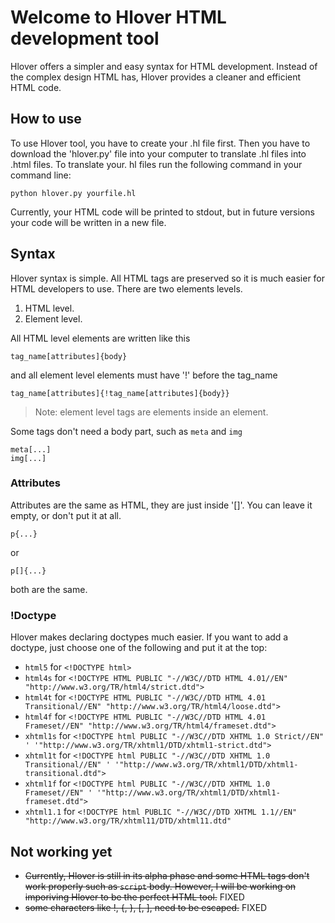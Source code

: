 # Welcome to Hlover HTML development tool
Hlover offers a simpler and easy syntax for HTML development. Instead of the complex design HTML has, Hlover provides a cleaner and efficient HTML code. 
## How to use
To use Hlover tool, you have to create your .hl file first. Then you have to download the 'hlover.py' file into your computer to translate .hl files into .html files. To translate your. hl files run the following command in your command line:

    python hlover.py yourfile.hl
Currently, your HTML code will be printed to stdout, but in future versions your code will be written in a new file.

## Syntax
Hlover syntax is simple. All HTML tags are preserved so it is much easier for HTML developers to use. There are two elements levels. 
1. HTML level.
2. Element level.

All HTML level elements are written like this

    tag_name[attributes]{body}

and all element level elements must have '!' before the tag_name

    tag_name[attributes]{!tag_name[attributes]{body}}
> Note: element level tags are elements inside an element.

Some tags don't need a body part, such as `meta` and `img`

    meta[...]
    img[...]
  ### Attributes
  Attributes are the same as HTML, they are just inside '[]'. You can leave it empty, or don't put it at all.
  

    p{...}
or
    
    p[]{...}
both are the same.
### !Doctype
Hlover makes declaring doctypes much easier. If you want to add a doctype, just choose one of the following and put it at the top:

* `html5` for `<!DOCTYPE html>`
* `html4s` for `<!DOCTYPE HTML PUBLIC "-//W3C//DTD HTML 4.01//EN" "http://www.w3.org/TR/html4/strict.dtd">`
* `html4t` for `<!DOCTYPE HTML PUBLIC "-//W3C//DTD HTML 4.01 Transitional//EN" "http://www.w3.org/TR/html4/loose.dtd">`
* `html4f` for `<!DOCTYPE HTML PUBLIC "-//W3C//DTD HTML 4.01 Frameset//EN" "http://www.w3.org/TR/html4/frameset.dtd">`
* `xhtml1s` for `<!DOCTYPE html PUBLIC "-//W3C//DTD XHTML 1.0 Strict//EN" '
                       '"http://www.w3.org/TR/xhtml1/DTD/xhtml1-strict.dtd">`
* `xhtml1t` for `<!DOCTYPE html PUBLIC "-//W3C//DTD XHTML 1.0 Transitional//EN" '
                       '"http://www.w3.org/TR/xhtml1/DTD/xhtml1-transitional.dtd"> `
* `xhtml1f` for `<!DOCTYPE html PUBLIC "-//W3C//DTD XHTML 1.0 Frameset//EN" '
                       '"http://www.w3.org/TR/xhtml1/DTD/xhtml1-frameset.dtd">`
* `xhtml1.1` for `<!DOCTYPE html PUBLIC "-//W3C//DTD XHTML 1.1//EN" "http://www.w3.org/TR/xhtml11/DTD/xhtml11.dtd"`
## Not working yet
* ~~Currently, Hlover is still in its alpha phase and some HTML tags don't work properly such as `script` body. However, I will be working on imporiving Hlover to be the perfect HTML tool.~~ FIXED
* ~~some characters like !, {, }, [, ], need to be escaped.~~ FIXED
